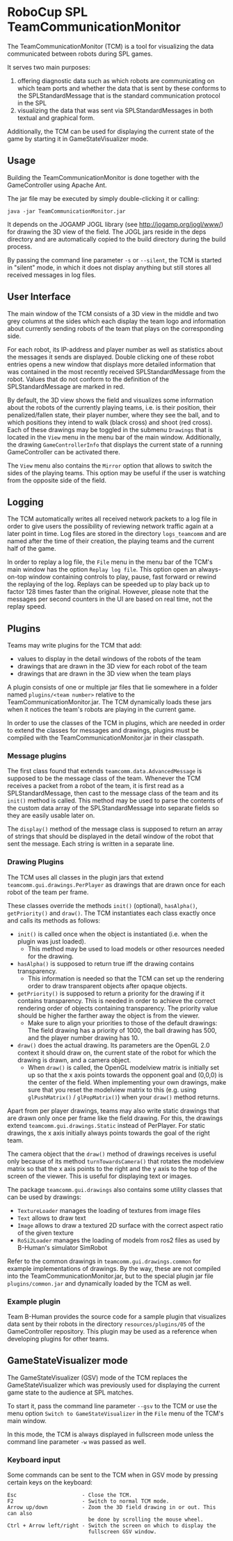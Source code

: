 # RoboCup SPL TeamCommunicationMonitor

The TeamCommunicationMonitor (TCM) is a tool for visualizing the data
communicated between robots during SPL games.

It serves two main purposes:

1. offering diagnostic data such as which robots are communicating on which
   team ports and whether the data that is sent by these conforms to the
   SPLStandardMessage that is the standard communication protocol in the SPL
2. visualizing the data that was sent via SPLStandardMessages in both textual
   and graphical form.

Additionally, the TCM can be used for displaying the current state of the game
by starting it in GameStateVisualizer mode.


## Usage

Building the TeamCommunicationMonitor is done together with the GameController
using Apache Ant.

The jar file may be executed by simply double-clicking it or calling:

`java -jar TeamCommunicationMonitor.jar`

It depends on the JOGAMP JOGL library (see http://jogamp.org/jogl/www/) for
drawing the 3D view of the field.
The JOGL jars reside in the deps directory and are automatically copied to the
build directory during the build process.

By passing the command line parameter `-s` or `--silent`, the TCM is started in
"silent" mode, in which it does not display anything but still stores all
received messages in log files.


## User Interface

The main window of the TCM consists of a 3D view in the middle and two grey
columns at the sides which each display the team logo and information about
currently sending robots of the team that plays on the corresponding side.

For each robot, its IP-address and player number as well as statistics about
the messages it sends are displayed. Double clicking one of these robot entries
opens a new window that displays more detailed information that was contained
in the most recently received SPLStandardMessage from the robot.
Values that do not conform to the definition of the SPLStandardMessage are
marked in red.

By default, the 3D view shows the field and visualizes some information about
the robots of the currently playing teams, i.e. is their position, their
penalized/fallen state, their player number, where they see the ball, and to
which positions they intend to walk (black cross) and shoot (red cross).
Each of these drawings may be toggled in the submenu `Drawings` that is located
in the `View` menu in the menu bar of the main window. Additionally, the
drawing `GameControllerInfo` that displays the current state of a running
GameController can be activated there.

The `View` menu also contains the `Mirror` option that allows to switch the
sides of the playing teams. This option may be useful if the user is watching
from the opposite side of the field.


## Logging

The TCM automatically writes all received network packets to a log file in
order to give users the possibility of reviewing network traffic again at a
later point in time.
Log files are stored in the directory `logs_teamcomm` and are named after the
time of their creation, the playing teams and the current half of the game.

In order to replay a log file, the `File` menu in the menu bar of the TCM's main
window has the option `Replay log file`. This option open an always-on-top
window containing controls to play, pause, fast forward or rewind the replaying
of the log. Replays can be speeded up to play back up to factor 128 times faster
than the original. However, please note that the messages per second counters in
the UI are based on real time, not the replay speed.


## Plugins

Teams may write plugins for the TCM that add:

* values to display in the detail windows of the robots of the team
* drawings that are drawn in the 3D view for each robot of the team
* drawings that are drawn in the 3D view when the team plays

A plugin consists of one or multiple jar files that lie somewhere in a folder
named `plugins/<team number>` relative to the TeamCommunicationMonitor.jar.
The TCM dynamically loads these jars when it notices the team's robots are
playing in the current game.

In order to use the classes of the TCM in plugins, which are needed in order to
extend the classes for messages and drawings, plugins must be compiled with the
TeamCommunicationMonitor.jar in their classpath.

### Message plugins
The first class found that extends `teamcomm.data.AdvancedMessage` is supposed
to be the message class of the team. Whenever the TCM receives a packet from a
robot of the team, it is first read as a SPLStandardMessage, then cast to the
message class of the team and its `init()` method is called.
This method may be used to parse the contents of the custom data array of the
SPLStandardMessage into separate fields so they are easily usable later on.

The `display()` method of the message class is supposed to return an array of
strings that should be displayed in the detail window of the robot that sent
the message. Each string is written in a separate line.

### Drawing Plugins
The TCM uses all classes in the plugin jars that extend
`teamcomm.gui.drawings.PerPlayer` as drawings that are drawn once for
each robot of the team per frame.

These classes override the methods `init()` (optional), `hasAlpha()`,
`getPriority()` and `draw()`. The TCM instantiates each class exactly once and
calls its methods as follows:

* `init()` is called once when the object is instantiated (i.e. when the plugin
  was just loaded).
    * This method may be used to load models or other resources needed for the
      drawing.
* `hasAlpha()` is supposed to return true iff the drawing contains transparency.
    * This information is needed so that the TCM can set up the rendering order
      to draw transparent objects after opaque objects.
* `getPriority()` is supposed to return a priority for the drawing if it
  contains transparency. This is needed in order to achieve the correct
  rendering order of objects containing transparency. The priority value should
  be higher the farther away the object is from the viewer.
    * Make sure to align your priorities to those of the default drawings:
      The field drawing has a priority of 1000, the ball drawing has 500, and
      the player number drawing has 10.
* `draw()` does the actual drawing. Its parameters are the OpenGL 2.0 context it
  should draw on, the current state of the robot for which the drawing is drawn,
  and a camera object.
    * When `draw()` is called, the OpenGL modelview matrix is initially set up
      so that the x axis points towards the opponent goal and (0,0,0) is the
      center of the field. When implementing your own drawings, make sure that
      you reset the modelview matrix to this (e.g. using `glPushMatrix()` /
      `glPopMatrix()`) when your `draw()` method returns.

Apart from per player drawings, teams may also write static drawings that are
drawn only once per frame like the field drawing. For this, the drawings extend
`teamcomm.gui.drawings.Static` instead of PerPlayer.
For static drawings, the x axis initially always points towards the goal of the
right team.

The camera object that the `draw()` method of drawings receives is useful only
because of its method `turnTowardsCamera()` that rotates the modelview matrix
so that the x axis points to the right and the y axis to the top of the screen
of the viewer. This is useful for displaying text or images.

The package `teamcomm.gui.drawings` also contains some utility classes that can
be used by drawings:
* `TextureLoader` manages the loading of textures from image files
* `Text` allows to draw text
* `Image` allows to draw a textured 2D surface with the correct aspect ratio of
  the given texture
* `RoSi2Loader` manages the loading of models from ros2 files as used by
  B-Human's simulator SimRobot

Refer to the common drawings in `teamcomm.gui.drawings.common` for example
implementations of drawings. By the way, these are not compiled into the
TeamCommunicationMonitor.jar, but to the special plugin jar file
`plugins/common.jar` and dynamically loaded by the TCM as well.

### Example plugin
Team B-Human provides the source code for a sample plugin that visualizes data
sent by their robots in the directory `resources/plugins/05` of the
GameController repository.
This plugin may be used as a reference when developing plugins for other teams.


## GameStateVisualizer mode
The GameStateVisualizer (GSV) mode of the TCM replaces the GameStateVisualizer
which was previously used for displaying the current game state to the audience
at SPL matches.

To start it, pass the command line parameter `--gsv` to the TCM or use the menu
option `Switch to GameStateVisualizer` in the `File` menu of the TCM's main
window.

In this mode, the TCM is always displayed in fullscreen mode unless the command
line parameter `-w` was passed as well.

### Keyboard input
Some commands can be sent to the TCM when in GSV mode by pressing certain keys
on the keyboard:

    Esc                     - Close the TCM.
    F2                      - Switch to normal TCM mode.
    Arrow up/down           - Zoom the 3D field drawing in or out. This can also
                              be done by scrolling the mouse wheel.
    Ctrl + Arrow left/right - Switch the screen on which to display the
                              fullscreen GSV window.

